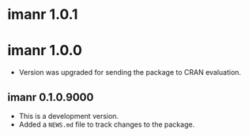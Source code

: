 # imanr 1.0.1

# imanr 1.0.0

* Version was upgraded for sending the package to CRAN evaluation.

## imanr 0.1.0.9000

* This is a development version. 
* Added a `NEWS.md` file to track changes to the package.
